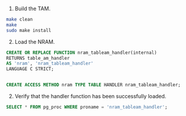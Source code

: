 1. Build the TAM.

```bash
make clean
make
sudo make install
```

2. Load the NRAM.


```sql
CREATE OR REPLACE FUNCTION nram_tableam_handler(internal)
RETURNS table_am_handler
AS 'nram', 'nram_tableam_handler'
LANGUAGE C STRICT;


CREATE ACCESS METHOD nram TYPE TABLE HANDLER nram_tableam_handler;
```

2. Verify that the handler function has been successfully loaded.

```sql
SELECT * FROM pg_proc WHERE proname = 'nram_tableam_handler';
```
